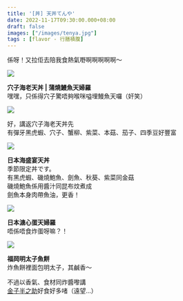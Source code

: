 ```yaml
---
title: '[丼] 天丼てんや'
date: 2022-11-17T09:30:00.000+08:00
draft: false
images: ["/images/tenya.jpg"]
tags : [flavor - 行膳積腹]
---
```


係呀！又拉佢去陪我食熱氣嘢啊啊啊啊啊～  

![](/images/tenya1.jpg)

**穴子海老天丼 | 蒲燒鰻魚天婦羅**  
嘿嘿，只係得穴子驚唔夠喉咪嗌埋鰻魚天囉（奸笑）  

![](/images/tenya.jpg)

好，講返穴子海老天丼先  
有彈牙黑虎蝦、穴子、蟹柳、紫菜、本菇、茄子、四季豆好豐富  

![](/images/tenya2.jpg)

**日本海盛宴天丼**  
季節限定丼です。  
有黑虎蝦、磯燒鮑魚、劍魚、秋葵、紫菜同金菇  
磯燒鮑魚係用醬汁同昆布炆煮成    
劍魚本身肉帶魚油，更香！    

![](/images/tenya3.jpg)

**日本溏心蛋天婦羅**  
唔係唔食炸蛋呀嘛？！  

![](/images/tenya4.jpg)

**福岡明太子魚餅**  
炸魚餅裡面包明太子，其鹹香～  
  
不過以香氣、食材同炸醬嚟講  
[金子半之助](https://hidie.net/kanekohannosuke/)好食好多啫（遠望...）
